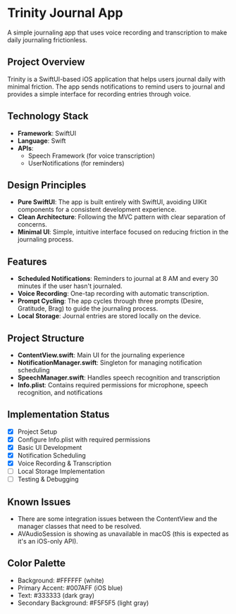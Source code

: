 # Trinity Journal App

A simple journaling app that uses voice recording and transcription to make daily journaling frictionless.

## Project Overview

Trinity is a SwiftUI-based iOS application that helps users journal daily with minimal friction. The app sends notifications to remind users to journal and provides a simple interface for recording entries through voice.

## Technology Stack

- **Framework**: SwiftUI
- **Language**: Swift
- **APIs**: 
  - Speech Framework (for voice transcription)
  - UserNotifications (for reminders)

## Design Principles

- **Pure SwiftUI**: The app is built entirely with SwiftUI, avoiding UIKit components for a consistent development experience.
- **Clean Architecture**: Following the MVC pattern with clear separation of concerns.
- **Minimal UI**: Simple, intuitive interface focused on reducing friction in the journaling process.

## Features

- **Scheduled Notifications**: Reminders to journal at 8 AM and every 30 minutes if the user hasn't journaled.
- **Voice Recording**: One-tap recording with automatic transcription.
- **Prompt Cycling**: The app cycles through three prompts (Desire, Gratitude, Brag) to guide the journaling process.
- **Local Storage**: Journal entries are stored locally on the device.

## Project Structure

- **ContentView.swift**: Main UI for the journaling experience
- **NotificationManager.swift**: Singleton for managing notification scheduling
- **SpeechManager.swift**: Handles speech recognition and transcription
- **Info.plist**: Contains required permissions for microphone, speech recognition, and notifications

## Implementation Status

- [x] Project Setup
- [x] Configure Info.plist with required permissions
- [x] Basic UI Development
- [x] Notification Scheduling
- [x] Voice Recording & Transcription
- [ ] Local Storage Implementation
- [ ] Testing & Debugging

## Known Issues

- There are some integration issues between the ContentView and the manager classes that need to be resolved.
- AVAudioSession is showing as unavailable in macOS (this is expected as it's an iOS-only API).

## Color Palette

- Background: #FFFFFF (white)
- Primary Accent: #007AFF (iOS blue)
- Text: #333333 (dark gray)
- Secondary Background: #F5F5F5 (light gray) 